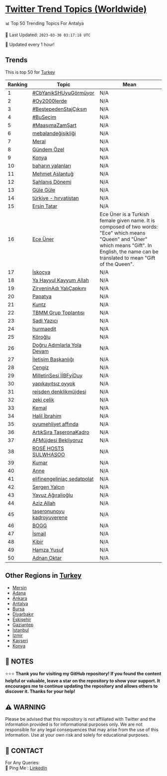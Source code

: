 [Twitter Trend Topics (Worldwide)](https://github.com/ErcinDedeoglu/Twitter-Trend-Topics)
==========


📊 Top 50 Trending Topics For Antalya

📆 Last Updated: `2023-03-30 03:17:18 UTC`

🔧 Updated every 1 hour!


## Trends

This is top 50 for [Turkey](</Turkey>)

| Ranking | Topic | Mean |
| ------- | ------------ | ------------ |
| 1 | [#CbYanikSHUyuGörmüyor](http://twitter.com/search?q=%23CbYanikSHUyuG%c3%b6rm%c3%bcyor) | N/A |
| 2 | [#Oy2000lerde](http://twitter.com/search?q=%23Oy2000lerde) | N/A |
| 3 | [#BeştepedenStajÇıksın](http://twitter.com/search?q=%23Be%c5%9ftepedenStaj%c3%87%c4%b1ks%c4%b1n) | N/A |
| 4 | [#BuSeçim](http://twitter.com/search?q=%23BuSe%c3%a7im) | N/A |
| 5 | [#MaaşımaZamŞart](http://twitter.com/search?q=%23Maa%c5%9f%c4%b1maZam%c5%9eart) | N/A |
| 6 | [mebalandeğişikliği](http://twitter.com/search?q=mebalande%c4%9fi%c5%9fikli%c4%9fi) | N/A |
| 7 | [Meral](http://twitter.com/search?q=Meral) | N/A |
| 8 | [Gündem Özel](http://twitter.com/search?q=G%c3%bcndem+%c3%96zel) | N/A |
| 9 | [Konya](http://twitter.com/search?q=Konya) | N/A |
| 10 | [baharın yalanları](http://twitter.com/search?q=bahar%c4%b1n+yalanlar%c4%b1) | N/A |
| 11 | [Mehmet Aslantuğ](http://twitter.com/search?q=Mehmet+Aslantu%c4%9f) | N/A |
| 12 | [Şahlanış Dönemi](http://twitter.com/search?q=%c5%9eahlan%c4%b1%c5%9f+D%c3%b6nemi) | N/A |
| 13 | [Güle Güle](http://twitter.com/search?q=G%c3%bcle+G%c3%bcle) | N/A |
| 14 | [türkiye - hırvatistan](http://twitter.com/search?q=t%c3%bcrkiye+-+h%c4%b1rvatistan) | N/A |
| 15 | [Ersin Tatar](http://twitter.com/search?q=Ersin+Tatar) | N/A |
| 16 | [Ece Üner](http://twitter.com/search?q=Ece+%c3%9cner) | Ece Üner is a Turkish female given name. It is composed of two words: "Ece" which means "Queen" and "Üner" which means "Gift". In English, the name can be translated to mean "Gift of the Queen". |
| 17 | [İskoçya](http://twitter.com/search?q=%c4%b0sko%c3%a7ya) | N/A |
| 18 | [Ya Hayyul Kayyum Allah](http://twitter.com/search?q=Ya+Hayyul+Kayyum+Allah) | N/A |
| 19 | [ZirveninAdı YalıÇapkını](http://twitter.com/search?q=ZirveninAd%c4%b1+Yal%c4%b1%c3%87apk%c4%b1n%c4%b1) | N/A |
| 20 | [Papatya](http://twitter.com/search?q=Papatya) | N/A |
| 21 | [Kuntz](http://twitter.com/search?q=Kuntz) | N/A |
| 22 | [TBMM Grup Toplantısı](http://twitter.com/search?q=TBMM+Grup+Toplant%c4%b1s%c4%b1) | N/A |
| 23 | [Şadi Yazıcı](http://twitter.com/search?q=%c5%9eadi+Yaz%c4%b1c%c4%b1) | N/A |
| 24 | [hurmaedit](http://twitter.com/search?q=hurmaedit) | N/A |
| 25 | [Köroğlu](http://twitter.com/search?q=K%c3%b6ro%c4%9flu) | N/A |
| 26 | [Doğru Adımlarla Yola Devam](http://twitter.com/search?q=Do%c4%9fru+Ad%c4%b1mlarla+Yola+Devam) | N/A |
| 27 | [İletişim Başkanlığı](http://twitter.com/search?q=%c4%b0leti%c5%9fim+Ba%c5%9fkanl%c4%b1%c4%9f%c4%b1) | N/A |
| 28 | [Cengiz](http://twitter.com/search?q=Cengiz) | N/A |
| 29 | [MilletinSesi İİBFyiDuy](http://twitter.com/search?q=MilletinSesi+%c4%b0%c4%b0BFyiDuy) | N/A |
| 30 | [yapıkayıtsız oyyok](http://twitter.com/search?q=yap%c4%b1kay%c4%b1ts%c4%b1z+oyyok) | N/A |
| 31 | [reisden denklikmüjdesi](http://twitter.com/search?q=reisden+denklikm%c3%bcjdesi) | N/A |
| 32 | [zeki çelik](http://twitter.com/search?q=zeki+%c3%a7elik) | N/A |
| 33 | [Kemal](http://twitter.com/search?q=Kemal) | N/A |
| 34 | [Halil İbrahim](http://twitter.com/search?q=Halil+%c4%b0brahim) | N/A |
| 35 | [oyumehliyet affında](http://twitter.com/search?q=oyumehliyet+aff%c4%b1nda) | N/A |
| 36 | [ArtıkSıra TaşeronaKadro](http://twitter.com/search?q=Art%c4%b1kS%c4%b1ra+Ta%c5%9feronaKadro) | N/A |
| 37 | [AFMüjdesi Bekliyoruz](http://twitter.com/search?q=AFM%c3%bcjdesi+Bekliyoruz) | N/A |
| 38 | [ROSÉ HOSTS SULWHASOO](http://twitter.com/search?q=ROS%c3%89+HOSTS+SULWHASOO) | N/A |
| 39 | [Kumar](http://twitter.com/search?q=Kumar) | N/A |
| 40 | [Anne](http://twitter.com/search?q=Anne) | N/A |
| 41 | [elifinengeliniaç sedatpolat](http://twitter.com/search?q=elifinengelinia%c3%a7+sedatpolat) | N/A |
| 42 | [Sergen Yalçın](http://twitter.com/search?q=Sergen+Yal%c3%a7%c4%b1n) | N/A |
| 43 | [Yavuz Ağıralioğlu](http://twitter.com/search?q=Yavuz+A%c4%9f%c4%b1ralio%c4%9flu) | N/A |
| 44 | [Aziz Allah](http://twitter.com/search?q=Aziz+Allah) | N/A |
| 45 | [taşeronunoyu kadroyuverene](http://twitter.com/search?q=ta%c5%9feronunoyu+kadroyuverene) | N/A |
| 46 | [BOGG](http://twitter.com/search?q=BOGG) | N/A |
| 47 | [İsmail](http://twitter.com/search?q=%c4%b0smail) | N/A |
| 48 | [Kibir](http://twitter.com/search?q=Kibir) | N/A |
| 49 | [Hamza Yusuf](http://twitter.com/search?q=Hamza+Yusuf) | N/A |
| 50 | [Adnan Oktar](http://twitter.com/search?q=Adnan+Oktar) | N/A |



## Other Regions in [Turkey](</Turkey>)

* [Mersin](</Turkey/Mersin.md>)
* [Adana](</Turkey/Adana.md>)
* [Ankara](</Turkey/Ankara.md>)
* [Antalya](</Turkey/Antalya.md>)
* [Bursa](</Turkey/Bursa.md>)
* [Diyarbakır](</Turkey/Diyarbakır.md>)
* [Eskişehir](</Turkey/Eskişehir.md>)
* [Gaziantep](</Turkey/Gaziantep.md>)
* [Istanbul](</Turkey/Istanbul.md>)
* [Izmir](</Turkey/Izmir.md>)
* [Kayseri](</Turkey/Kayseri.md>)
* [Konya](</Turkey/Konya.md>)



## 📝 NOTES

⭐⭐⭐ **Thank you for visiting my GitHub repository! If you found the content helpful or valuable, leave a star on the repository to show your support. It encourages me to continue updating the repository and allows others to discover it. Thanks for your help!**


## ⚠️ WARNING

Please be advised that this repository is not affiliated with Twitter and the information provided is for informational purposes only. We are not responsible for any legal consequences that may arise from the use of this information. Use at your own risk and solely for educational purposes.


## 📨 CONTACT

 For Any Queries:  
            🏓 Ping Me : [LinkedIn](https://www.linkedin.com/in/ercindedeoglu/)
